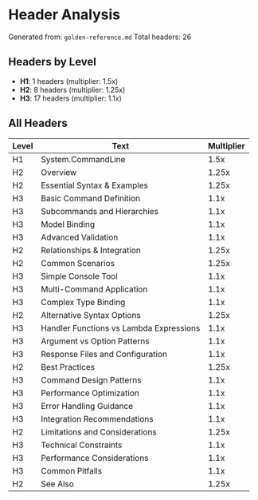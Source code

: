 # Header Analysis

Generated from: `golden-reference.md`
Total headers: 26

## Headers by Level

- **H1**: 1 headers (multiplier: 1.5x)
- **H2**: 8 headers (multiplier: 1.25x)
- **H3**: 17 headers (multiplier: 1.1x)

## All Headers

| Level | Text | Multiplier |
|-------|------|------------|
| H1 | System.CommandLine | 1.5x |
| H2 | Overview | 1.25x |
| H2 | Essential Syntax & Examples | 1.25x |
| H3 | Basic Command Definition | 1.1x |
| H3 | Subcommands and Hierarchies | 1.1x |
| H3 | Model Binding | 1.1x |
| H3 | Advanced Validation | 1.1x |
| H2 | Relationships & Integration | 1.25x |
| H2 | Common Scenarios | 1.25x |
| H3 | Simple Console Tool | 1.1x |
| H3 | Multi-Command Application | 1.1x |
| H3 | Complex Type Binding | 1.1x |
| H2 | Alternative Syntax Options | 1.25x |
| H3 | Handler Functions vs Lambda Expressions | 1.1x |
| H3 | Argument vs Option Patterns | 1.1x |
| H3 | Response Files and Configuration | 1.1x |
| H2 | Best Practices | 1.25x |
| H3 | Command Design Patterns | 1.1x |
| H3 | Performance Optimization | 1.1x |
| H3 | Error Handling Guidance | 1.1x |
| H3 | Integration Recommendations | 1.1x |
| H2 | Limitations and Considerations | 1.25x |
| H3 | Technical Constraints | 1.1x |
| H3 | Performance Considerations | 1.1x |
| H3 | Common Pitfalls | 1.1x |
| H2 | See Also | 1.25x |

